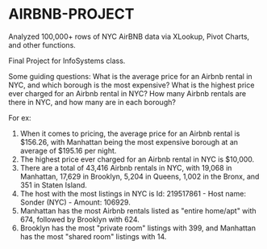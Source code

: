 # AIRBNB-PROJECT
Analyzed 100,000+ rows of NYC AirBNB data via XLookup, Pivot Charts, and other functions.

Final Project for InfoSystems class. 

Some guiding questions:
What is the average price for an Airbnb rental in NYC, and which borough is the most expensive?
What is the highest price ever charged for an Airbnb rental in NYC?
How many Airbnb rentals are there in NYC, and how many are in each borough?

For ex: 
1. When it comes to pricing, the average price for an Airbnb rental is $156.26, with Manhattan being the most expensive borough at an average of $195.16 per night.
2. The highest price ever charged for an Airbnb rental in NYC is $10,000.
3. There are a total of 43,416 Airbnb rentals in NYC, with 19,068 in Manhattan, 17,629 in Brooklyn, 5,204 in Queens, 1,002 in the Bronx, and 351 in Staten Island.
4. The host with the most listings in NYC is Id: 219517861 - Host name: Sonder (NYC) - Amount: 106929.
5. Manhattan has the most Airbnb rentals listed as "entire home/apt" with 674, followed by Brooklyn with 624.
6. Brooklyn has the most "private room" listings with 399, and Manhattan has the most "shared room" listings with 14.
